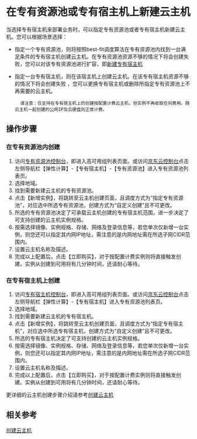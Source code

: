 # 在专有资源池或专有宿主机上新建云主机

当选择专有宿主机来部署业务时，可以指定专有资源池或者专有宿主机新建云主机。您可以根据场景选择：

* 指定一个专有资源池，则将按照best-fit调度算法在专有资源池内找到一台满足条件的专有宿主机创建云主机。在专有资源池资源不够的情况下将会创建失败，您可以对该专有资源池进行扩容，即[新建专有宿主机](Create-DH.md)
* 指定一台专有宿主机，则在该宿主机上创建云主机。在该专有宿主机资源不够的情况下将会创建失败 ，您可以更换专有宿主机或删除所指定专有资源池上不再需要的云主机。

		请注意：仅支持在专有宿主机上的创建按配置计费云主机，但实例不再收取任何费用。随云主机一起创建的公网IP及云硬盘则正常计费。 

## 操作步骤

### 在专有资源池内创建

1. 访问[专有资源池控制台](https://cns-console.jdcloud.com/dedicatedpool/list)，即进入高可用组列表页面。或访问[京东云控制台](https://console.jdcloud.com)点击左侧导航栏【弹性计算】-【专有宿主机】-【专有资源池】进入专有资源池列表页。
2. 选择地域。
3. 找到需要新建云主机的专有资源池。
4. 点击【新增实例】，将跳转至云主机创建页面，且调度方式为“指定专有资源池”，对应选中所选专有资源池，创建方式为“自定义创建”且不可更改。
5. 所选的专有资源池决定了可承载云主机创建的专有宿主机范围，进一步决定了可支持创建的云主机实例规格。
6. 按需选择镜像、实例规格、存储、网络及登录信息等，若您单次仅新增一台实例，则您还可以指定其内网IP地址，需注意的是内网地址需在所选子网CIDR范围内。
7. 设置云主机名称及描述。
8. 完成以上配置后，点击【立即购买】，对于按配置计费实例则将直接触发创建。实例从创建到可用将有几分钟时间，还请耐心等待。

### 在专有宿主机上创建

1. 访问[专有宿主机控制台](https://cns-console.jdcloud.com/dedicatedhost/list)，即进入高可用组列表页面。或访问[京东云控制台](https://console.jdcloud.com)点击左侧导航栏【弹性计算】-【专有宿主机】进入专有资源池列表页。
2. 选择地域。
3. 找到需要新建云主机的专有宿主机。
4. 点击【新增实例】，将跳转至云主机创建页面，且调度方式为“指定专有宿主机”，对应选中所选专有宿主机，创建方式为“自定义创建”且不可更改。
5. 所选的专有宿主机决定了可支持创建的云主机实例规格。
6. 按需选择镜像、实例规格、存储、网络及登录信息等，若您单次仅新增一台实例，则您还可以指定其内网IP地址，需注意的是内网地址需在所选子网CIDR范围内。
7. 设置云主机名称及描述。
8. 完成以上配置后，点击【立即购买】，对于按配置计费实例则将直接触发创建。实例从创建到可用将有几分钟时间，还请耐心等待。


更详细的云主机创建步骤介绍请参考[创建云主机](../../Virtual-Machine/Operation-Guide/Instance/Create-Instance.md)



## 相关参考

[创建云主机](../../Virtual-Machine/Operation-Guide/Instance/Create-Instance.md)